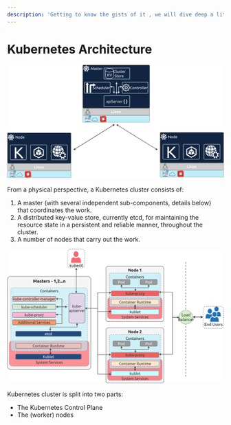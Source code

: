 ```yaml
---
description: 'Getting to know the gists of it , we will dive deep a little latter'
---
```


# Kubernetes Architecture

![How it all fits together](.gitbook/assets/kubernetes.png)



From a physical perspective, a Kubernetes cluster consists of:

1. A master \(with several independent sub-components, details below\) that coordinates the work.
2. A distributed key-value store, currently etcd, for maintaining the resource state in a persistent and reliable manner, throughout the cluster.
3. A number of nodes that carry out the work.

![ kubernetes Internals](.gitbook/assets/kubernetes-4.png)



Kubernetes cluster is split into two parts:

* The Kubernetes Control Plane 
* The \(worker\) nodes

